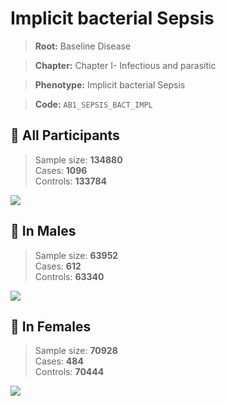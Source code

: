 # Implicit bacterial Sepsis

> **Root:** Baseline Disease  

> **Chapter:** Chapter I- Infectious and parasitic  

> **Phenotype:** Implicit bacterial Sepsis  

> **Code:** `AB1_SEPSIS_BACT_IMPL`

## 🧪 All Participants  
> Sample size: **134880**  
> Cases: **1096**  
> Controls: **133784**
<img src="/Disease/Figures/ALL/Baseline/AB1_SEPSIS_BACT_IMPL.png"/>
<CsvTable src="/public/Disease/Data/ALL/Baseline/LG_AB1_SEPSIS_BACT_IMPL.csv" label="🔍 View full results" />

## 👨 In Males  
> Sample size: **63952**  
> Cases: **612**  
> Controls: **63340**
<img src="/Disease/Figures/Male/Baseline/AB1_SEPSIS_BACT_IMPL.png"/>
<CsvTable src="/public/Disease/Data/Male/Baseline/LG_AB1_SEPSIS_BACT_IMPL.csv" label="🔍 View full results" />

## 👩 In Females  
> Sample size: **70928**  
> Cases: **484**  
> Controls: **70444**
<img src="/Disease/Figures/Female/Baseline/AB1_SEPSIS_BACT_IMPL.png"/>
<CsvTable src="/public/Disease/Data/Female/Baseline/LG_AB1_SEPSIS_BACT_IMPL.csv" label="🔍 View full results" />
